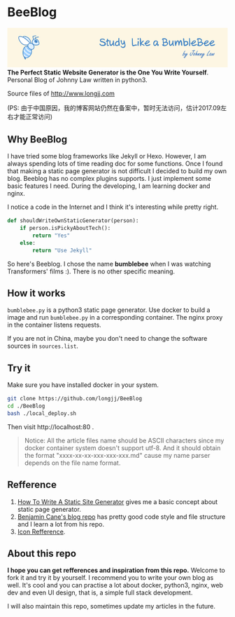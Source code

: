 # BeeBlog
![beeicons](./static/img/blogbanner.png)
**The Perfect Static Website Generator is the One You Write Yourself**. Personal Blog of Johnny Law written in python3.

Source files of http://www.longjj.com

(PS: 由于中国原因，我的博客网站仍然在备案中，暂时无法访问，估计2017.09左右才能正常访问)

## Why BeeBlog

I have tried some blog frameworks like Jekyll or Hexo. However, I am always spending lots of time reading doc for some functions. Once I found that making a static page generator is not difficult I decided to build my own blog. Beeblog has no  complex plugins supports. I just implement some basic features I need. During the developing, I am learning docker and nginx.

I notice a code in the Internet and I think it's interesting while pretty right.

```python
def shouldWriteOwnStaticGenerator(person):
    if person.isPickyAboutTech():
        return "Yes"
    else:
        return "Use Jekyll"
```

So here's Beeblog. I chose the name **bumblebee** when I was watching Transformers' films :). There is no other specific meaning.

## How it works

`bumblebee.py` is a python3 static page generator. Use docker to build a image and run `bumblebee.py` in a corresponding container. The nginx proxy in the container listens requests.

If you are not in China, maybe you don't need to change the software sources in `sources.list`.

## Try it
Make sure you have installed docker in your system.

```bash
git clone https://github.com/longjj/BeeBlog
cd ./BeeBlog
bash ./local_deploy.sh
```

Then visit http://localhost:80 .

> Notice: All the article files name should be ASCII characters since my docker container system doesn't support utf-8. And it should obtain the format "xxxx-xx-xx-xxx-xxx-xxx.md" cause my name parser depends on the file name format.

## Refference

1. [How To Write A Static Site Generator](https://screamingatmyscreen.com/2014/5/how-to-write-a-static-site-generator/) gives me a basic concept about static page generator.
2. [Benjamin Cane's blog repo](https://github.com/madflojo/blog) has pretty good code style and file structure and I learn a lot from his repo.
3. [Icon Refference](https://icons8.com/icon/50492/Bee).

## About this repo

**I hope you can get refferences and inspiration from this repo.** Welcome to fork it and try it by yourself. I recommend you to write your own blog as well. It's cool and you can practise a lot about docker, python3, nginx, web dev and even UI design, that is, a simple full stack development.

I will also maintain this repo, sometimes update my articles in the future.
